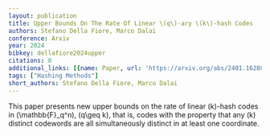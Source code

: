 ```yaml
---
layout: publication
title: Upper Bounds On The Rate Of Linear \(q\)-ary \(k\)-hash Codes
authors: Stefano Della Fiore, Marco Dalai
conference: Arxiv
year: 2024
bibkey: dellafiore2024upper
citations: 0
additional_links: [{name: Paper, url: 'https://arxiv.org/abs/2401.16288'}]
tags: ["Hashing Methods"]
short_authors: Stefano Della Fiore, Marco Dalai
---
```

This paper presents new upper bounds on the rate of linear \(k\)-hash codes in
\(\mathbb\{F\}_q^n\), \(q\geq k\), that is, codes with the property that any \(k\)
distinct codewords are all simultaneously distinct in at least one coordinate.